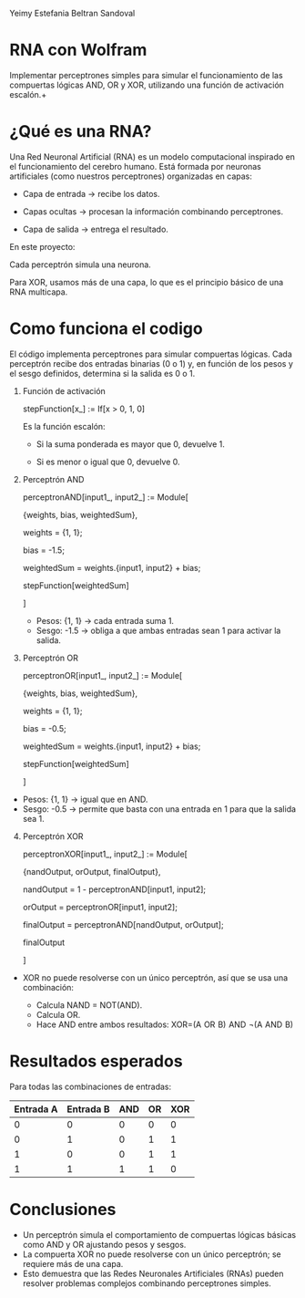 Yeimy Estefania Beltran Sandoval
#                                                                   RNA con Wolfram

Implementar perceptrones simples para simular el funcionamiento de las compuertas lógicas AND, OR y XOR, utilizando una función de activación escalón.+

# ¿Qué es una RNA?

Una Red Neuronal Artificial (RNA) es un modelo computacional inspirado en el funcionamiento del cerebro humano. Está formada por neuronas artificiales (como nuestros perceptrones) organizadas en capas:

- Capa de entrada → recibe los datos.

- Capas ocultas → procesan la información combinando perceptrones.

- Capa de salida → entrega el resultado.

En este proyecto:

Cada perceptrón simula una neurona.

Para XOR, usamos más de una capa, lo que es el principio básico de una RNA multicapa.

# Como funciona el codigo 
El código implementa perceptrones para simular compuertas lógicas. Cada perceptrón recibe dos entradas binarias (0 o 1) y, en función de los pesos y el sesgo definidos, determina si la salida es 0 o 1.

1. Función de activación
   
   stepFunction[x_] := If[x > 0, 1, 0]
   
   Es la función escalón:

    - Si la suma ponderada es mayor que 0, devuelve 1.

    - Si es menor o igual que 0, devuelve 0.
  
2. Perceptrón AND
   
   perceptronAND[input1_, input2_] := Module[
   
    {weights, bias, weightedSum},
   
    weights = {1, 1};
   
    bias = -1.5;
   
    weightedSum = weights.{input1, input2} + bias;
   
    stepFunction[weightedSum]
   
   ]

   - Pesos: {1, 1} → cada entrada suma 1.
   - Sesgo: -1.5 → obliga a que ambas entradas sean 1 para activar la salida.

3. Perceptrón OR
   
   perceptronOR[input1_, input2_] := Module[
   
    {weights, bias, weightedSum},
   
    weights = {1, 1};
   
    bias = -0.5;
   
    weightedSum = weights.{input1, input2} + bias;
   
    stepFunction[weightedSum]
   
   ]

  - Pesos: {1, 1} → igual que en AND.
  - Sesgo: -0.5 → permite que basta con una entrada en 1 para que la salida sea 1.
    
4. Perceptrón XOR
   
   perceptronXOR[input1_, input2_] := Module[
   
     {nandOutput, orOutput, finalOutput},
   
     nandOutput = 1 - perceptronAND[input1, input2];
   
     orOutput = perceptronOR[input1, input2];
   
     finalOutput = perceptronAND[nandOutput, orOutput];
   
     finalOutput
   
   ]    

 - XOR no puede resolverse con un único perceptrón, así que se usa una combinación:

    - Calcula NAND = NOT(AND).
    - Calcula OR.
    - Hace AND entre ambos resultados:
      XOR=(A  OR  B)  AND  ¬(A  AND  B)

# Resultados esperados 

Para todas las combinaciones de entradas:

| Entrada A | Entrada B | AND | OR | XOR |
| --------- | --------- | --- | -- | --- |
| 0         | 0         | 0   | 0  | 0   |
| 0         | 1         | 0   | 1  | 1   |
| 1         | 0         | 0   | 1  | 1   |
| 1         | 1         | 1   | 1  | 0   |

# Conclusiones

- Un perceptrón simula el comportamiento de compuertas lógicas básicas como AND y OR ajustando pesos y sesgos.
- La compuerta XOR no puede resolverse con un único perceptrón; se requiere más de una capa.
- Esto demuestra que las Redes Neuronales Artificiales (RNAs) pueden resolver problemas complejos combinando perceptrones simples.
